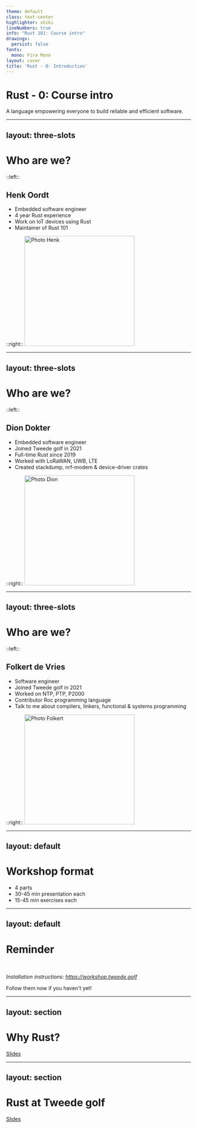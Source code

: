 ```yaml
---
theme: default
class: text-center
highlighter: shiki
lineNumbers: true
info: "Rust 101: Course intro"
drawings:
  persist: false
fonts:
  mono: Fira Mono
layout: cover
title: 'Rust - 0: Introduction'
---
```


# Rust - 0: Course intro

A language empowering everyone
to build reliable and efficient software.

---
layout: three-slots
---

# Who are we?

::left::

##  Henk Oordt
- Embedded software engineer
- 4 year Rust experience
- Work on IoT devices using Rust
- Maintainer of Rust 101

::right::
<img src="https://tweedegolf.nl/images/henk.jpg" alt="Photo Henk" width="300" />

---
layout: three-slots
---

# Who are we?

::left::

##  Dion Dokter
- Embedded software engineer
- Joined Tweede golf in 2021
- Full-time Rust since 2019
- Worked with LoRaWAN, UWB, LTE
- Created stackdump, nrf-modem & device-driver crates

::right::
<img src="https://tweedegolf.nl/images/dion.jpg" alt="Photo Dion" width="300" />

---
layout: three-slots
---

# Who are we?

::left::

##  Folkert de Vries
- Software engineer
- Joined Tweede golf in 2021
- Worked on NTP, PTP, P2000
- Contributor Roc programming language
- Talk to me about compilers, linkers, functional & systems programming

::right::
<img src="https://tweedegolf.nl/images/folkert.jpg" alt="Photo Folkert" width="300" />

---
layout: default
---
# Workshop format

- 4 parts
- 30-45 min presentation each
- 15-45 min exercises each

---
layout: default
---

# Reminder
<br/>

*Installation instructions: <https://workshop.tweede.golf>*

Follow them now if you haven't yet!

---
layout: section
---

# Why Rust?

[Slides](https://docs.google.com/presentation/d/1eDDcesg8dAlqDKgNkgjtxBVtH9oy17CqdKDGb61QydY/edit?usp=sharing)

---
layout: section
---

# Rust at Tweede golf

[Slides](https://docs.google.com/presentation/d/1M4jGqNsyKnUpCELt9nQnEUAzCUJwv3RR3KhKWeDlqYo/edit?usp=sharing)
